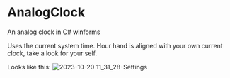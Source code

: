 # AnalogClock
An analog clock in C# winforms

Uses the current system time.
Hour hand is aligned with your own current clock, take a look for your self.

Looks like this:
![2023-10-20 11_31_28-Settings](https://github.com/quaatos/AnalogClock/assets/93578678/e00da933-156c-4011-941a-30a61c28b145)
